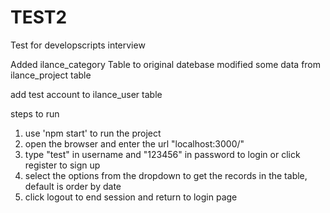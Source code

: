 # TEST2
Test for developscripts interview

Added ilance_category Table to original datebase
modified some data from ilance_project table

add test account to ilance_user table

steps to run

1) use 'npm start' to run the project
2) open the browser and enter the url "localhost:3000/"
3) type "test" in username and "123456" in password to login or click register to sign up
4) select the options from the dropdown to get the records in the table, default is order by date
5) click logout to end session and return to login page
